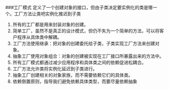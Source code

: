 ###工厂模式 定义了一个创建对象的接口，但由子类决定要实例化的类是哪一个。工厂方法让类吧实例化推迟到子类
1. 所有的工厂都是用来封装对象的创建。
2. 简单工厂，虽然不是真正的设计模式，但仍不失为一个简单的方法，可以将客户程序从具体类中解耦。
3. 工厂方法使用继承：把对象的创建委托给子类，子类实现工厂方法来创建对象。
4. 抽象工厂使用对象组合：对象的创建被实现在工厂接口所暴露出来的方法中。
5. 所有工厂模式都通过减少应用程序和具体类之间的依赖促进松耦合。
6. 工厂方法允许类将实例化延迟到子类进行。
7. 抽象工厂创建相关的对象家族，而不需要依赖它们的具体类。
8. 依赖倒置原则，指导我们避免依赖具体类型，而要尽量依赖抽象